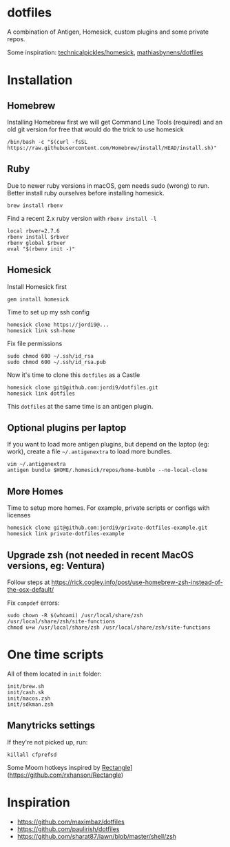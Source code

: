 dotfiles
========

A combination of Antigen, Homesick, custom plugins and some private repos.

Some inspiration: [technicalpickles/homesick](http://www.github.com/technicalpickles/homesick), [mathiasbynens/dotfiles](http://www.github.com/mathiasbynens/dotfiles)

# Installation 

## Homebrew

Installing Homebrew first we will get Command Line Tools (required) and an old git version for free that would do the trick to use homesick

    /bin/bash -c "$(curl -fsSL https://raw.githubusercontent.com/Homebrew/install/HEAD/install.sh)"

## Ruby

Due to newer ruby versions in macOS, gem needs sudo (wrong) to run. Better install ruby ourselves before installing homesick.

    brew install rbenv

Find a recent 2.x ruby version with `rbenv install -l`

    local rbver=2.7.6
    rbenv install $rbver
    rbenv global $rbver
    eval "$(rbenv init -)"

## Homesick

Install Homesick first

    gem install homesick

Time to set up my ssh config

    homesick clone https://jordi9@...
    homesick link ssh-home

Fix file permissions

    sudo chmod 600 ~/.ssh/id_rsa
    sudo chmod 600 ~/.ssh/id_rsa.pub

Now it's time to clone this `dotfiles` as a Castle

    homesick clone git@github.com:jordi9/dotfiles.git
    homesick link dotfiles

This `dotfiles` at the same time is an antigen plugin.

## Optional plugins per laptop

If you want to load more antigen plugins, but depend on the laptop (eg: work), create a file `~/.antigenextra` to load more bundles.

    vim ~/.antigenextra
    antigen bundle $HOME/.homesick/repos/home-bumble --no-local-clone

## More Homes

Time to setup more homes. For example, private scripts or configs with licenses

    homesick clone git@github.com:jordi9/private-dotfiles-example.git
    homesick link private-dotfiles-example

## Upgrade zsh (not needed in recent MacOS versions, eg: Ventura)

Follow steps at https://rick.cogley.info/post/use-homebrew-zsh-instead-of-the-osx-default/

Fix `compdef` errors:

    sudo chown -R $(whoami) /usr/local/share/zsh /usr/local/share/zsh/site-functions
    chmod u+w /usr/local/share/zsh /usr/local/share/zsh/site-functions

# One time scripts

All of them located in `init` folder:

    init/brew.sh
    init/cash.sk
    init/macos.zsh
    init/sdkman.zsh

## Manytricks settings

If they're not picked up, run:

    killall cfprefsd

Some Moom hotkeys inspired by [Rectangle](https://github.com/rxhanson/Rectangle)](https://github.com/rxhanson/Rectangle)

# Inspiration

* https://github.com/maximbaz/dotfiles
* https://github.com/paulirish/dotfiles
* https://github.com/sharat87/lawn/blob/master/shell/zsh
